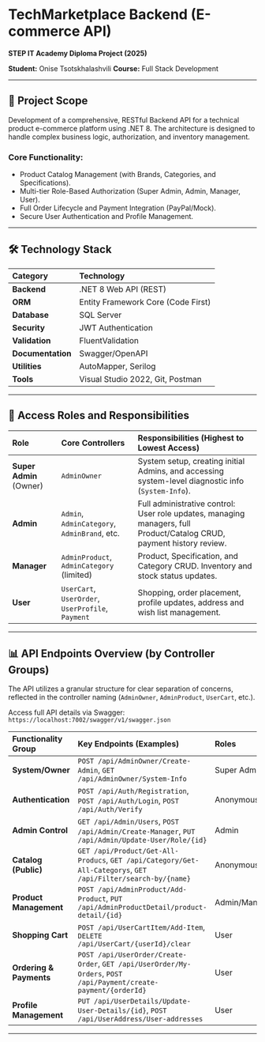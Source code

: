# TechMarketplace Backend (E-commerce API)

**STEP IT Academy Diploma Project (2025)**

**Student:** Onise Tsotskhalashvili
**Course:** Full Stack Development

---

## 🎯 Project Scope

Development of a comprehensive, RESTful Backend API for a technical product e-commerce platform using .NET 8. The architecture is designed to handle complex business logic, authorization, and inventory management.

### Core Functionality:

* Product Catalog Management (with Brands, Categories, and Specifications).
* Multi-tier Role-Based Authorization (Super Admin, Admin, Manager, User).
* Full Order Lifecycle and Payment Integration (PayPal/Mock).
* Secure User Authentication and Profile Management.

---

## 🛠️ Technology Stack

| Category | Technology |
| :--- | :--- |
| **Backend** | .NET 8 Web API (REST) |
| **ORM** | Entity Framework Core (Code First) |
| **Database** | SQL Server |
| **Security** | JWT Authentication |
| **Validation** | FluentValidation |
| **Documentation** | Swagger/OpenAPI |
| **Utilities** | AutoMapper, Serilog |
| **Tools** | Visual Studio 2022, Git, Postman |

---

## 👥 Access Roles and Responsibilities

| Role | Core Controllers | Responsibilities (Highest to Lowest Access) |
| :--- | :--- | :--- |
| **Super Admin** (Owner) | `AdminOwner` | System setup, creating initial Admins, and accessing system-level diagnostic info (`System-Info`). |
| **Admin** | `Admin`, `AdminCategory`, `AdminBrand`, etc. | Full administrative control: User role updates, managing managers, full Product/Catalog CRUD, payment history review. |
| **Manager** | `AdminProduct`, `AdminCategory` (limited) | Product, Specification, and Category CRUD. Inventory and stock status updates. |
| **User** | `UserCart`, `UserOrder`, `UserProfile`, `Payment` | Shopping, order placement, profile updates, address and wish list management. |

---

## 📊 API Endpoints Overview (by Controller Groups)

The API utilizes a granular structure for clear separation of concerns, reflected in the controller naming (`AdminOwner`, `AdminProduct`, `UserCart`, etc.).

Access full API details via Swagger: `https://localhost:7002/swagger/v1/swagger.json`

| Functionality Group | Key Endpoints (Examples) | Roles |
| :--- | :--- | :--- |
| **System/Owner** | `POST /api/AdminOwner/Create-Admin`, `GET /api/AdminOwner/System-Info` | Super Admin |
| **Authentication** | `POST /api/Auth/Registration`, `POST /api/Auth/Login`, `POST /api/Auth/Verify` | Anonymous |
| **Admin Control** | `GET /api/Admin/Users`, `POST /api/Admin/Create-Manager`, `PUT /api/Admin/Update-User/Role/{id}` | Admin |
| **Catalog (Public)** | `GET /api/Product/Get-All-Producs`, `GET /api/Category/Get-All-Categorys`, `GET /api/Filter/search-by/{name}` | Anonymous |
| **Product Management** | `POST /api/AdminProduct/Add-Product`, `PUT /api/AdminProductDetail/product-detail/{id}` | Admin/Manager |
| **Shopping Cart** | `POST /api/UserCartItem/Add-Item`, `DELETE /api/UserCart/{userId}/clear` | User |
| **Ordering & Payments** | `POST /api/UserOrder/Create-Order`, `GET /api/UserOrder/My-Orders`, `POST /api/Payment/create-payment/{orderId}` | User |
| **Profile Management** | `PUT /api/UserDetails/Update-User-Details/{id}`, `POST /api/UserAddress/User-addresses` | User |

---
